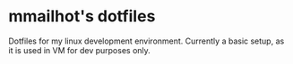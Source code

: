 # mmailhot's dotfiles

Dotfiles for my linux development environment. Currently a basic setup, as it is used in VM for dev purposes only.
